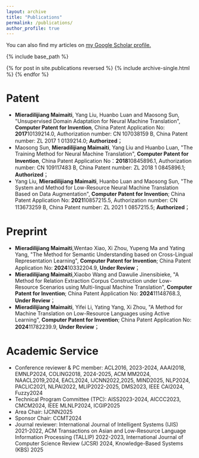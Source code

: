 ```yaml
---
layout: archive
title: "Publications"
permalink: /publications/
author_profile: true
---
```


<!-- {% if author.googlescholar %} -->
  You can also find my articles on <u><a href="https://scholar.google.com/citations?user=NaN6LowAAAAJ&hl=en">my Google Scholar profile</a>.</u>
<!-- {% endif %} -->

{% include base_path %}

{% for post in site.publications reversed %}
  {% include archive-single.html %}
{% endfor %}

Patent
======
* __Mieradilijiang Maimaiti__, Yang Liu, Huanbo Luan and Maosong Sun, "Unsupervised Domain Adaptation for Neural Machine Translation", __Computer Patent for Invention__, China Patent Application No: **2017**10139214.0, Authorization number: CN 107038159 B, China Patent number: ZL 2017 1 0139214.0; __Authorized__；
* Maosong Sun, __Mieradilijiang Maimaiti__, Yang Liu and Huanbo Luan, "The Training Method for Neural Machine Translation", __Computer Patent for Invention__,  China Patent Application No：**2018**10845896.1, Authorization number: CN 109117483 B, China Patent number: ZL 2018 1 0845896.1; __Authorized__；
* Yang Liu, __Mieradilijiang Maimaiti__, Huanbo Luan and Maosong Sun, "The System and Method for Low-Resource Neural Machine Translation Based on Data Augmentation", __Computer Patent for Invention__; China Patent Application No: **2021**10857215.5, Authorization number: CN 113673259 B, China Patent number: ZL 2021 1 0857215.5; __Authorized__；

Preprint
======
* __Mieradilijiang Maimaiti__,Wentao Xiao, Xi Zhou, Yupeng Ma and Yating Yang, "The Method for Semantic Understanding based on Cross-Lingual Representation Learning", __Computer Patent for Invention__; China Patent Application No: **2024**10332204.9, __Under Review__；
* __Mieradilijiang Maimaiti__,Xiaobo Wang and Dawulie Jinensibieke, "A Method for Relation Extraction Corpus Construction under Low-Resource Scenarios using Multi-lingual Machine Translation", __Computer Patent for Invention__; China Patent Application No: **2024**11148768.3, __Under Review__；
* __Mieradilijiang Maimaiti__, Yifei Li, Yating Yang, Xi Zhou, "A Method for Machine Translation on Low-Resource Languages using Active Learning", __Computer Patent for Invention__; China Patent Application No: **2024**11782239.9, __Under Review__；

Academic Service
======
<!-- * Conference reviewer & PC member: ACL2016, ACL2023-2024, AAAI2018, COLING2018, NAACL2019, PACLIC2021, IJCNN2022, NLPAI2022, CVIPPR2023-2024, AIFZ2023, NLDM2023, MLIP2022-2023, DMS2023, COMSAP2023, NLTM2024, ALMLA2024, ITEORY2023, SEMIT2023, SIPR2023, AIAA2023, EDUTEC2024, AIFU2024, MLSC2024, CSML2024, CVIPPR2023-2024   -->
<!-- * Technical Program Committee (TPC): ADMIT2022-2024, AMLIT2023, ACDP2023-2024, AIMLR2023, CSSE2023, AISS2023-2024, ACAI2023, MLAMDA2023, AACIP2023, ACAI2023, DMCSE2023, SEAU2023, CACML2024, CMCM2024, DSML2023, CNIOT2023, MICML2023, APIT 2024, CCRIS 2024  -->
* Conference reviewer & PC member: ACL2016, 2023-2024, AAAI2018, EMNLP2024, COLING2018, 2024-2025, ACM MM2024, NAACL2019,2024, EACL2024, IJCNN2022,2025, MIND2025, NLP2024, PACLIC2021, NLPAI2022, MLIP2022-2025, DMS2023, IEEE CAI2024, Fuzzy2024
* Technical Program Committee (TPC): AISS2023-2024, AICCC2023, CMCM2024, IEEE MLNLP2024, ICGIP2025
* Area Chair: IJCNN2025
* Sponsor Chair: CCMT2024
* Journal reviewer: International Journal of Intelligent Systems (IJIS) 2021-2022, ACM Transactions on Asian and Low-Resource Language Information Processing (TALLIP) 2022-2023, International Journal of Computer Science Review (JCSR) 2024, Knowledge-Based Systems (KBS) 2025
